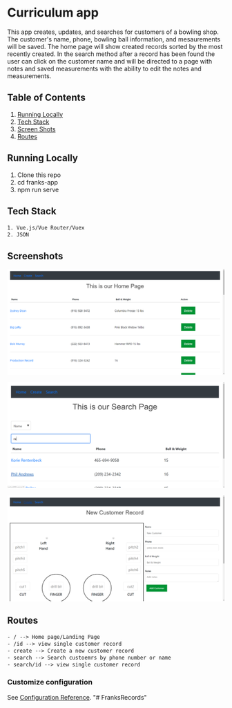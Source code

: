# Curriculum app

This app creates, updates, and searches for customers of a bowling shop.  The customer's name, phone, bowling ball information, and mesaurements will be saved.  The home page will show created records sorted by the most recently created.  In the search method after a record has been found the user can click on the customer name and will be directed to a page with notes and saved measurements with the ability to edit the notes and measurements.

## Table of Contents

1. [Running Locally](#running-locally)
2. [Tech Stack](#tech-stack)
3. [Screen Shots](#screenshots)
4. [Routes](#routes)


## Running Locally

1. Clone this repo
2. cd franks-app
3. npm run serve

## Tech Stack
```
1. Vue.js/Vue Router/Vuex
2. JSON
```

## Screenshots

![alt text](screenshots/HomePage.png "Home Page")



![alt text](screenshots/Search.png "Search Page")



![alt text](screenshots/CreateRecord.png "Create Page")

## Routes
```
- / --> Home page/Landing Page 
- /id --> view single customer record
- create --> Create a new customer record
- search --> Search custoemrs by phone number or name
- search/id --> view single customer record
```

### Customize configuration
See [Configuration Reference](https://cli.vuejs.org/config/).
"# FranksRecords" 
